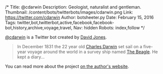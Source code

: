 /*
Title: @cdarwin
Description: Geologist, naturalist and gentleman.
Thumbnail: /content/bots/twitterbots/images/cdarwin.png
Link: https://twitter.com/cdarwin
Author: botsheeter.py
Date: February 15, 2016
Tags: twitter,bot,twitterbot,active,facebook,facebook-bot,history,archive,voyage,travel,
Nav: hidden
Robots: index,follow
*/

[@cdarwin](https://twitter.com/cdarwin) is a Twitter bot created by [David Jones](https://twitter.com/http://www.metaburbia.com/). 

> In December 1831 the 22 year old [Charles Darwin](https://en.wikipedia.org/wiki/Charles_Darwin) set sail on a five-year voyage around the world in a survey ship named [The Beagle](https://en.wikipedia.org/wiki/HMS_Beagle). He kept a diary...


You can read more about the project [on the author's website](http://www.metaburbia.com/darwin/).
